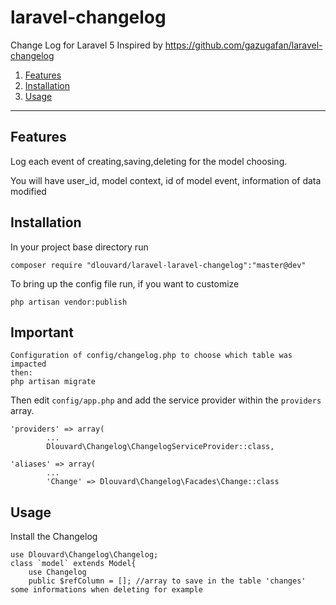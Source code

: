 # laravel-changelog
Change Log for Laravel 5
Inspired by https://github.com/gazugafan/laravel-changelog

1. [Features](#features)
2. [Installation](#installation)
3. [Usage](#usage)

----
<a id="features"></a>
## Features
Log each event of creating,saving,deleting for the model choosing.

You will have user_id, model context, id of model event, information of data modified

<a id="installation"></a>
## Installation

In your project base directory run

    composer require "dlouvard/laravel-laravel-changelog":"master@dev"
    
To bring up the config file run, if you want to customize

	php artisan vendor:publish
	
## Important
	Configuration of config/changelog.php to choose which table was impacted
	then:
	php artisan migrate
	
Then edit `config/app.php` and add the service provider within the `providers` array.
   
  	'providers' => array(
  		    ...
   		    Dlouvard\Changelog\ChangelogServiceProvider::class,
    
    'aliases' => array(
            ...
            'Change' => Dlouvard\Changelog\Facades\Change::class
            
<a id="usage"></a>
## Usage 
Install the Changelog

    use Dlouvard\Changelog\Changelog; 
    class `model` extends Model{
        use Changelog
        public $refColumn = []; //array to save in the table 'changes' some informations when deleting for example
    

